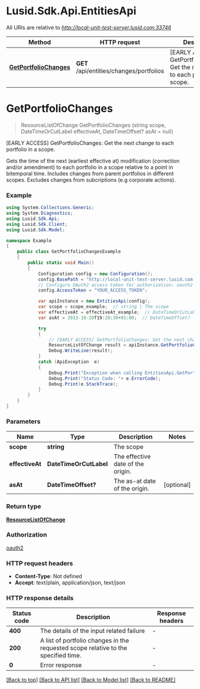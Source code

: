 # Lusid.Sdk.Api.EntitiesApi

All URIs are relative to *http://local-unit-test-server.lusid.com:33746*

Method | HTTP request | Description
------------- | ------------- | -------------
[**GetPortfolioChanges**](EntitiesApi.md#getportfoliochanges) | **GET** /api/entities/changes/portfolios | [EARLY ACCESS] GetPortfolioChanges: Get the next change to each portfolio in a scope.


<a name="getportfoliochanges"></a>
# **GetPortfolioChanges**
> ResourceListOfChange GetPortfolioChanges (string scope, DateTimeOrCutLabel effectiveAt, DateTimeOffset? asAt = null)

[EARLY ACCESS] GetPortfolioChanges: Get the next change to each portfolio in a scope.

Gets the time of the next (earliest effective at) modification (correction and/or amendment) to each portfolio in a scope relative to a point in bitemporal time.  Includes changes from parent portfolios in different scopes.  Excludes changes from subcriptions (e.g corporate actions).

### Example
```csharp
using System.Collections.Generic;
using System.Diagnostics;
using Lusid.Sdk.Api;
using Lusid.Sdk.Client;
using Lusid.Sdk.Model;

namespace Example
{
    public class GetPortfolioChangesExample
    {
        public static void Main()
        {
            Configuration config = new Configuration();
            config.BasePath = "http://local-unit-test-server.lusid.com:33746";
            // Configure OAuth2 access token for authorization: oauth2
            config.AccessToken = "YOUR_ACCESS_TOKEN";

            var apiInstance = new EntitiesApi(config);
            var scope = scope_example;  // string | The scope
            var effectiveAt = effectiveAt_example;  // DateTimeOrCutLabel | The effective date of the origin.
            var asAt = 2013-10-20T19:20:30+01:00;  // DateTimeOffset? | The as-at date of the origin. (optional) 

            try
            {
                // [EARLY ACCESS] GetPortfolioChanges: Get the next change to each portfolio in a scope.
                ResourceListOfChange result = apiInstance.GetPortfolioChanges(scope, effectiveAt, asAt);
                Debug.WriteLine(result);
            }
            catch (ApiException  e)
            {
                Debug.Print("Exception when calling EntitiesApi.GetPortfolioChanges: " + e.Message );
                Debug.Print("Status Code: "+ e.ErrorCode);
                Debug.Print(e.StackTrace);
            }
        }
    }
}
```

### Parameters

Name | Type | Description  | Notes
------------- | ------------- | ------------- | -------------
 **scope** | **string**| The scope | 
 **effectiveAt** | **DateTimeOrCutLabel**| The effective date of the origin. | 
 **asAt** | **DateTimeOffset?**| The as-at date of the origin. | [optional] 

### Return type

[**ResourceListOfChange**](ResourceListOfChange.md)

### Authorization

[oauth2](../README.md#oauth2)

### HTTP request headers

 - **Content-Type**: Not defined
 - **Accept**: text/plain, application/json, text/json


### HTTP response details
| Status code | Description | Response headers |
|-------------|-------------|------------------|
| **400** | The details of the input related failure |  -  |
| **200** | A list of portfolio changes in the requested scope relative to the specified time. |  -  |
| **0** | Error response |  -  |

[[Back to top]](#) [[Back to API list]](../README.md#documentation-for-api-endpoints) [[Back to Model list]](../README.md#documentation-for-models) [[Back to README]](../README.md)

